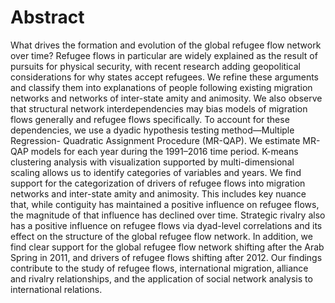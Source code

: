 # Abstract

What drives the formation and evolution of the global refugee flow network over time? Refugee flows in particular are widely explained as the result of pursuits for physical security, with recent research adding geopolitical considerations for why states accept refugees. We refine these arguments and classify them into explanations of people following existing migration networks and networks of inter-state amity and animosity. We also observe that structural network interdependencies may bias models of migration flows generally and refugee flows specifically. To account for these dependencies, we use a dyadic hypothesis testing method—Multiple Regression- Quadratic Assignment Procedure (MR-QAP). We estimate MR-QAP models for each year during the 1991–2016 time period. K-means clustering analysis with visualization supported by multi-dimensional scaling allows us to identify categories of variables and years. We find support for the categorization of drivers of refugee flows into migration networks and inter-state amity and animosity. This includes key nuance that, while contiguity has maintained a positive influence on refugee flows, the magnitude of that influence has declined over time. Strategic rivalry also has a positive influence on refugee flows via dyad-level correlations and its effect on the structure of the global refugee flow network. In addition, we find clear support for the global refugee flow network shifting after the Arab Spring in 2011, and drivers of refugee flows shifting after 2012. Our findings contribute to the study of refugee flows, international migration, alliance and rivalry relationships, and the application of social network analysis to international relations.
